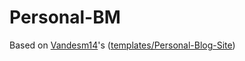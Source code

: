 # Personal-BM
Based on [Vandesm14](https://repl.it/@Vandesm14)'s ([templates/Personal-Blog-Site](https://repl.it/@templates/Personal-Blog-Site))